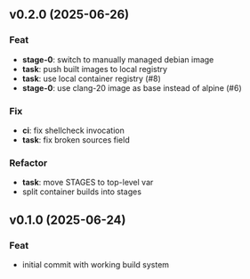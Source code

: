 ## v0.2.0 (2025-06-26)

### Feat

- **stage-0**: switch to manually managed debian image
- **task**: push built images to local registry
- **task**: use local container registry (#8)
- **stage-0**: use clang-20 image as base instead of alpine (#6)

### Fix

- **ci**: fix shellcheck invocation
- **task**: fix broken sources field

### Refactor

- **task**: move STAGES to top-level var
- split container builds into stages

## v0.1.0 (2025-06-24)

### Feat

- initial commit with working build system
